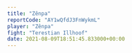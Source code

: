 ```yaml
---
title: "Zênpa"
reportCode: "AY1wQfdJ3FnWykmL"
player: "Zênpa"
fight: "Terestian Illhoof"
date: 2021-08-09T18:51:45.833000+00:00
---
```

